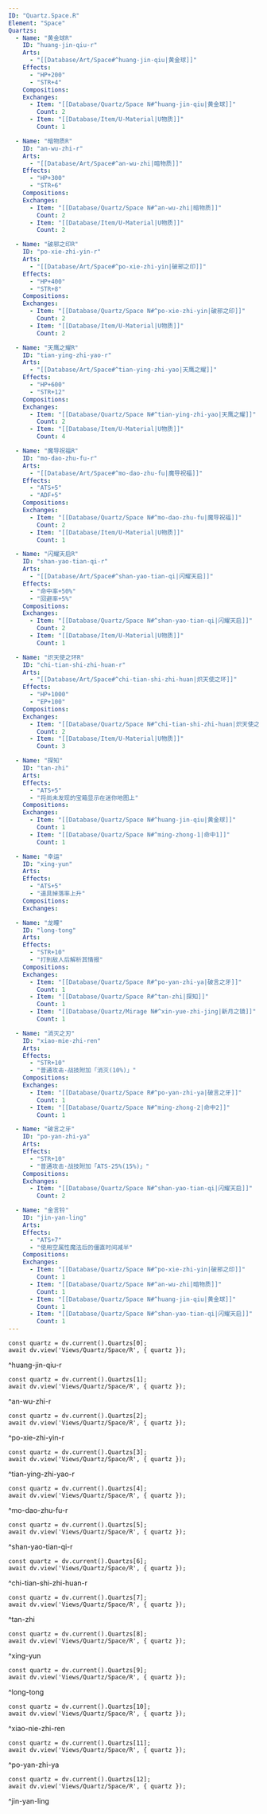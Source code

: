 ```yaml
---
ID: "Quartz.Space.R"
Element: "Space"
Quartzs:
  - Name: "黄金球R"
    ID: "huang-jin-qiu-r"
    Arts:
      - "[[Database/Art/Space#^huang-jin-qiu|黄金球]]"
    Effects:
      - "HP+200"
      - "STR+4"
    Compositions:
    Exchanges:
      - Item: "[[Database/Quartz/Space N#^huang-jin-qiu|黄金球]]"
        Count: 2
      - Item: "[[Database/Item/U-Material|U物质]]"
        Count: 1

  - Name: "暗物质R"
    ID: "an-wu-zhi-r"
    Arts:
      - "[[Database/Art/Space#^an-wu-zhi|暗物质]]"
    Effects:
      - "HP+300"
      - "STR+6"
    Compositions:
    Exchanges:
      - Item: "[[Database/Quartz/Space N#^an-wu-zhi|暗物质]]"
        Count: 2
      - Item: "[[Database/Item/U-Material|U物质]]"
        Count: 2

  - Name: "破邪之印R"
    ID: "po-xie-zhi-yin-r"
    Arts:
      - "[[Database/Art/Space#^po-xie-zhi-yin|破邪之印]]"
    Effects:
      - "HP+400"
      - "STR+8"
    Compositions:
    Exchanges:
      - Item: "[[Database/Quartz/Space N#^po-xie-zhi-yin|破邪之印]]"
        Count: 2
      - Item: "[[Database/Item/U-Material|U物质]]"
        Count: 2

  - Name: "天鹰之耀R"
    ID: "tian-ying-zhi-yao-r"
    Arts:
      - "[[Database/Art/Space#^tian-ying-zhi-yao|天鹰之耀]]"
    Effects:
      - "HP+600"
      - "STR+12"
    Compositions:
    Exchanges:
      - Item: "[[Database/Quartz/Space N#^tian-ying-zhi-yao|天鹰之耀]]"
        Count: 2
      - Item: "[[Database/Item/U-Material|U物质]]"
        Count: 4

  - Name: "魔导祝福R"
    ID: "mo-dao-zhu-fu-r"
    Arts:
      - "[[Database/Art/Space#^mo-dao-zhu-fu|魔导祝福]]"
    Effects:
      - "ATS+5"
      - "ADF+5"
    Compositions:
    Exchanges:
      - Item: "[[Database/Quartz/Space N#^mo-dao-zhu-fu|魔导祝福]]"
        Count: 2
      - Item: "[[Database/Item/U-Material|U物质]]"
        Count: 1

  - Name: "闪耀天启R"
    ID: "shan-yao-tian-qi-r"
    Arts:
      - "[[Database/Art/Space#^shan-yao-tian-qi|闪耀天启]]"
    Effects:
      - "命中率+50%"
      - "回避率+5%"
    Compositions:
    Exchanges:
      - Item: "[[Database/Quartz/Space N#^shan-yao-tian-qi|闪耀天启]]"
        Count: 2
      - Item: "[[Database/Item/U-Material|U物质]]"
        Count: 1

  - Name: "炽天使之环R"
    ID: "chi-tian-shi-zhi-huan-r"
    Arts:
      - "[[Database/Art/Space#^chi-tian-shi-zhi-huan|炽天使之环]]"
    Effects:
      - "HP+1000"
      - "EP+100"
    Compositions:
    Exchanges:
      - Item: "[[Database/Quartz/Space N#^chi-tian-shi-zhi-huan|炽天使之环]]"
        Count: 2
      - Item: "[[Database/Item/U-Material|U物质]]"
        Count: 3

  - Name: "探知"
    ID: "tan-zhi"
    Arts:
    Effects:
      - "ATS+5"
      - "将尚未发现的宝箱显示在迷你地图上"
    Compositions:
    Exchanges:
      - Item: "[[Database/Quartz/Space N#^huang-jin-qiu|黄金球]]"
        Count: 1
      - Item: "[[Database/Quartz/Space N#^ming-zhong-1|命中1]]"
        Count: 1

  - Name: "幸运"
    ID: "xing-yun"
    Arts:
    Effects:
      - "ATS+5"
      - "道具掉落率上升"
    Compositions:
    Exchanges:

  - Name: "龙瞳"
    ID: "long-tong"
    Arts:
    Effects:
      - "STR+10"
      - "打到敌人后解析其情报"
    Compositions:
    Exchanges:
      - Item: "[[Database/Quartz/Space R#^po-yan-zhi-ya|破言之牙]]"
        Count: 1
      - Item: "[[Database/Quartz/Space R#^tan-zhi|探知]]"
        Count: 1
      - Item: "[[Database/Quartz/Mirage N#^xin-yue-zhi-jing|新月之镜]]"
        Count: 1

  - Name: "消灭之刃"
    ID: "xiao-mie-zhi-ren"
    Arts:
    Effects:
      - "STR+10"
      - "普通攻击·战技附加「消灭(10%)」"
    Compositions:
    Exchanges:
      - Item: "[[Database/Quartz/Space R#^po-yan-zhi-ya|破言之牙]]"
        Count: 1
      - Item: "[[Database/Quartz/Space N#^ming-zhong-2|命中2]]"
        Count: 1

  - Name: "破言之牙"
    ID: "po-yan-zhi-ya"
    Arts:
    Effects:
      - "STR+10"
      - "普通攻击·战技附加「ATS-25%(15%)」"
    Compositions:
    Exchanges:
      - Item: "[[Database/Quartz/Space N#^shan-yao-tian-qi|闪耀天启]]"
        Count: 2

  - Name: "金言铃"
    ID: "jin-yan-ling"
    Arts:
    Effects:
      - "ATS+7"
      - "使用空属性魔法后的僵直时间减半"
    Compositions:
    Exchanges:
      - Item: "[[Database/Quartz/Space N#^po-xie-zhi-yin|破邪之印]]"
        Count: 1
      - Item: "[[Database/Quartz/Space N#^an-wu-zhi|暗物质]]"
        Count: 1
      - Item: "[[Database/Quartz/Space N#^huang-jin-qiu|黄金球]]"
        Count: 1
      - Item: "[[Database/Quartz/Space N#^shan-yao-tian-qi|闪耀天启]]"
        Count: 1
---
```

```dataviewjs
const quartz = dv.current().Quartzs[0];
await dv.view('Views/Quartz/Space/R', { quartz });
```
^huang-jin-qiu-r

```dataviewjs
const quartz = dv.current().Quartzs[1];
await dv.view('Views/Quartz/Space/R', { quartz });
```
^an-wu-zhi-r

```dataviewjs
const quartz = dv.current().Quartzs[2];
await dv.view('Views/Quartz/Space/R', { quartz });
```
^po-xie-zhi-yin-r

```dataviewjs
const quartz = dv.current().Quartzs[3];
await dv.view('Views/Quartz/Space/R', { quartz });
```
^tian-ying-zhi-yao-r

```dataviewjs
const quartz = dv.current().Quartzs[4];
await dv.view('Views/Quartz/Space/R', { quartz });
```
^mo-dao-zhu-fu-r

```dataviewjs
const quartz = dv.current().Quartzs[5];
await dv.view('Views/Quartz/Space/R', { quartz });
```
^shan-yao-tian-qi-r

```dataviewjs
const quartz = dv.current().Quartzs[6];
await dv.view('Views/Quartz/Space/R', { quartz });
```
^chi-tian-shi-zhi-huan-r

```dataviewjs
const quartz = dv.current().Quartzs[7];
await dv.view('Views/Quartz/Space/R', { quartz });
```
^tan-zhi

```dataviewjs
const quartz = dv.current().Quartzs[8];
await dv.view('Views/Quartz/Space/R', { quartz });
```
^xing-yun

```dataviewjs
const quartz = dv.current().Quartzs[9];
await dv.view('Views/Quartz/Space/R', { quartz });
```
^long-tong

```dataviewjs
const quartz = dv.current().Quartzs[10];
await dv.view('Views/Quartz/Space/R', { quartz });
```
^xiao-nie-zhi-ren

```dataviewjs
const quartz = dv.current().Quartzs[11];
await dv.view('Views/Quartz/Space/R', { quartz });
```
^po-yan-zhi-ya

```dataviewjs
const quartz = dv.current().Quartzs[12];
await dv.view('Views/Quartz/Space/R', { quartz });
```
^jin-yan-ling
